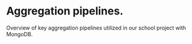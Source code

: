 # Aggregation pipelines.
 Overview of key aggregation pipelines utilized in our school project with MongoDB.